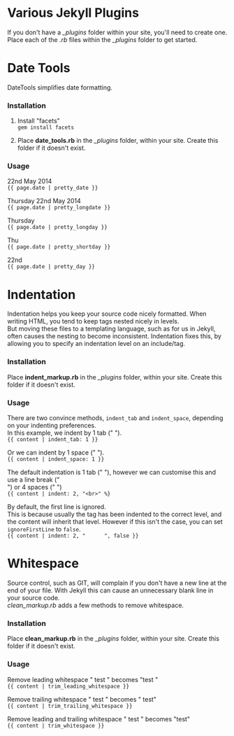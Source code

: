 Various Jekyll Plugins
========
If you don't have a *_plugins* folder within your site, you'll need to create one. Place each of the *.rb* files within the *_plugins* folder to get started.

# Date Tools
DateTools simplifies date formatting.

### Installation
1. Install "facets"  
`gem install facets`

2. Place **date_tools.rb** in the *_plugins* folder, within your site. Create this folder if it doesn't exist.

### Usage
22nd May 2014  
`{{ page.date | pretty_date }}`

Thursday 22nd May 2014	
`{{ page.date | pretty_longdate }}`
	
Thursday	
`{{ page.date | pretty_longday }}`

Thu	 
`{{ page.date | pretty_shortday }}`

22nd	
`{{ page.date | pretty_day }}`


# Indentation
Indentation helps you keep your source code nicely formatted. When writing HTML, you tend to keep tags nested nicely in levels.  
But moving these files to a templating language, such as for us in Jekyll, often causes the nesting to become inconsistent.
Indentation fixes this, by allowing you to specify an indentation level on an include/tag.
### Installation
Place **indent_markup.rb** in the *_plugins* folder, within your site. Create this folder if it doesn't exist.

### Usage	
There are two convince methods, `indent_tab` and `indent_space`, depending on your indenting preferences.  
In this example, we indent by 1 tab ("		").  
`{{ content | indent_tab: 1 }}`

Or we can indent by 1 space (" ").  
`{{ content | indent_space: 1 }}`

The default indentation is 1 tab ("		"), however we can customise this and use a line break ("<br/>") or 4 spaces ("    ")  
`{{ content | indent: 2, "<br>" %}`

By default, the first line is ignored.  
This is because usually the tag has been indented to the correct level, and the content will inherit that level. However if this isn't the case, you can set `ignoreFirstLine` to `false`.  
`{{ content | indent: 2, "		", false }}`

# Whitespace
Source control, such as GIT, will complain if you don't have a new line at the end of your file. With Jekyll this can cause an unnecessary blank line in your source code.  
*clean_markup.rb* adds a few methods to remove whitespace.

### Installation
Place **clean_markup.rb** in the *_plugins* folder, within your site. Create this folder if it doesn't exist.

### Usage	
Remove leading whitespace " test " becomes "test "  
`{{ content | trim_leading_whitespace }}`

Remove trailing whitespace " test " becomes " test"  
`{{ content | trim_trailing_whitespace }}`

Remove leading and trailing whitespace " test " becomes "test"  
`{{ content | trim_whitespace }}`